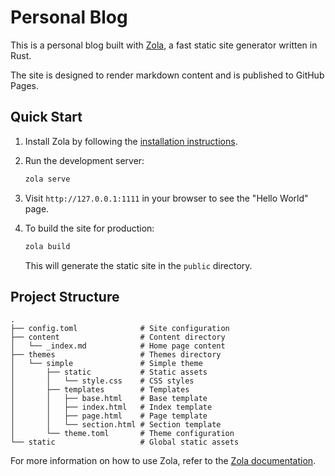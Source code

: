 # Personal Blog

This is a personal blog built with [Zola](https://www.getzola.org/), a fast static site generator written in Rust.

The site is designed to render markdown content and is published to GitHub Pages.

## Quick Start

1. Install Zola by following the [installation instructions](https://www.getzola.org/documentation/getting-started/installation/).

2. Run the development server:
   ```bash
   zola serve
   ```

3. Visit `http://127.0.0.1:1111` in your browser to see the "Hello World" page.

4. To build the site for production:
   ```bash
   zola build
   ```
   
   This will generate the static site in the `public` directory.

## Project Structure

```
.
├── config.toml              # Site configuration
├── content                  # Content directory
│   └── _index.md            # Home page content
├── themes                   # Themes directory
│   └── simple               # Simple theme
│       ├── static           # Static assets
│       │   └── style.css    # CSS styles
│       ├── templates        # Templates
│       │   ├── base.html    # Base template
│       │   ├── index.html   # Index template
│       │   ├── page.html    # Page template
│       │   └── section.html # Section template
│       └── theme.toml       # Theme configuration
└── static                   # Global static assets
```

For more information on how to use Zola, refer to the [Zola documentation](https://www.getzola.org/documentation/). 